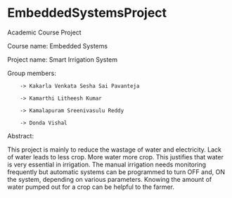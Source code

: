 # EmbeddedSystemsProject

Academic Course Project

Course name: Embedded Systems

Project name: Smart Irrigation System

Group members:

        -> Kakarla Venkata Sesha Sai Pavanteja

        -> Kamarthi Litheesh Kumar

        -> Kamalapuram Sreenivasulu Reddy

        -> Donda Vishal
        
Abstract: 
          
   This project is mainly to reduce the wastage of water and electricity. Lack of 
water leads to less crop. More water more crop. This justifies that water is very 
essential in irrigation. The manual irrigation needs monitoring frequently but 
automatic systems can be programmed to turn OFF and, ON the system,
depending on various parameters. Knowing the amount of water pumped out 
for a crop can be helpful to the farmer.
